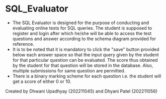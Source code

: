 # SQL_Evaluator  

- The SQL Evaluator is designed for the purpose of conducting and evaluating online tests for SQL queries. The student is supposed to register and login after which he/she will be able to access the test questions and answer according to the schema diagram provided for reference.  
- It is to be noted that it is mandatory to click the "save" button provided below each answer space so that the input query given by the student for that particular question can be evaluated. The score thus obtained by the student for that question will be stored in the database. Also, multiple submissions for same question are permitted.  
- There is a binary marking scheme for each question i.e. the student will get a score of either 0 or 10.  

Created by Dhwani Upadhyay (202211045) and Dhyani Patel (202211056)
